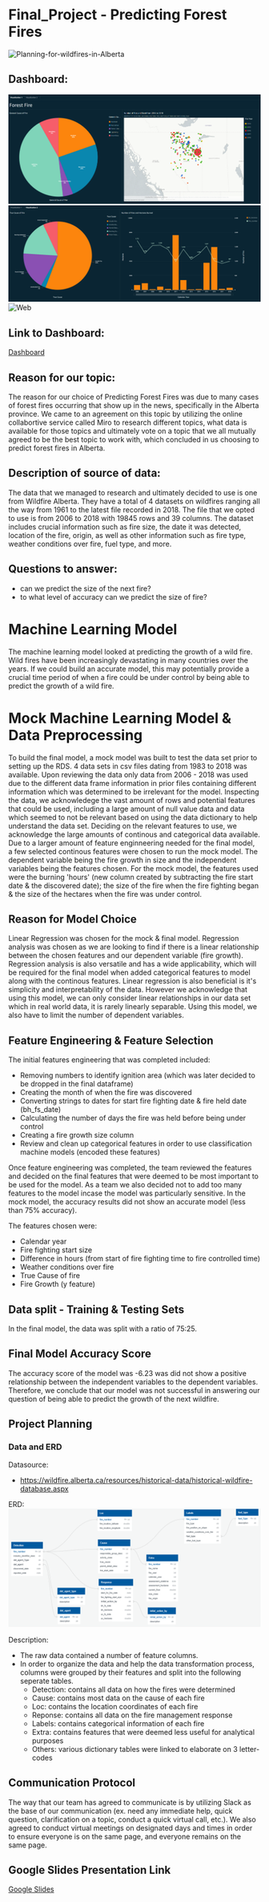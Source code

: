 # Final_Project - Predicting Forest Fires
![Planning-for-wildfires-in-Alberta](https://user-images.githubusercontent.com/81877387/134839166-811be96c-c391-43e1-9e17-f7eeb712fa40.gif)

## Dashboard:

![Dashboard 1](https://github.com/NamanNYC/Final_Project/blob/main/Images/data%20viz%201.PNG)
![Dashboard 2](https://github.com/NamanNYC/Final_Project/blob/main/Images/data%20viz%202.PNG)
![Web](https://github.com/NamanNYC/Final_Project/blob/main/Images/website.PNG)

## Link to Dashboard: 
[Dashboard](https://us-east-1.quicksight.aws.amazon.com/sn/dashboards/a0399e3d-ce96-4d67-a611-0dd38ff32d83/views/0909b969-b1f9-4455-a463-17285afb95e1)

## Reason for our topic:
The reason for our choice of Predicting Forest Fires was due to many cases of forest fires occurring that show up in the news, specifically in the Alberta province. We came to an agreement on this topic by utilizing the online collabortive service called Miro to research different topics, what data is available for those topics and ultimately vote on a topic that we all mutually agreed to be the best topic to work with, which concluded in us choosing to predict forest fires in Alberta. 

## Description of source of data:
The data that we managed to research and ultimately decided to use is one from Wildfire Alberta. They have a total of 4 datasets on wildfires ranging all the way from 1961 to the latest file recorded in 2018. The file that we opted to use is from 2006 to 2018 with 19845 rows and 39 columns. The dataset includes crucial information such as fire size, the date it was detected, location of the fire, origin, as well as other information such as fire type, weather conditions over fire, fuel type, and more. 

## Questions to answer:
- can we predict the size of the next fire?
- to what level of accuracy can we predict the size of fire?

# Machine Learning Model

The machine learning model looked at predicting the growth of a wild fire. Wild fires have been increasingly devastating in many countries over the years. If we could build an accurate model, this may potentially provide a crucial time period of when a fire could be under control by being able to predict the growth of a wild fire. 

# Mock Machine Learning Model & Data Preprocessing
To build the final model, a mock model was built to test the data set prior to setting up the RDS. 4 data sets in csv files dating from 1983 to 2018 was available. Upon reviewing the data only data from 2006 - 2018 was used due to the different data frame information in prior files containing different information which was determined to be irrelevant for the model. 
Inspecting the data, we acknowledege the vast amount of rows and potential features that could be used, including a large amount of null value data and data which seemed to not be relevant based on using the data dictionary to help understand the data set. 
Deciding on the relevant features to use, we acknowledge the large amounts of continous and categorical data available. Due to a larger amount of feature enginneering needed for the final model, a few selected continous features were chosen to run the mock model. The dependent variable being the fire growth in size and the independent variables being the features chosen. For the mock model, the features used were the burning 'hours' (new column created by subtracting the fire start date & the discovered date); the size of the fire when the fire fighting began & the size of the hectares when the fire was under control. 

## Reason for Model Choice
Linear Regression was chosen for the mock & final model. Regression analysis was chosen as we are looking to find if there is a linear relationship between the chosen features and our dependent variable (fire growth). Regression analysis is also versatile and has a wide applicability, which will be required for the final model when added categorical features to model along with the continous features. Linear regression is also beneficial is it's simplicity and interpretability of the data. However we acknowledge that using this model, we can only consider linear relationships in our data set which in real world data, it is rarely linearly separable. Using this model, we also have to limit the number of dependent variables. 

## Feature Engineering & Feature Selection
The initial features engineering that was completed included:
* Removing numbers to identify ignition area (which was later decided to be dropped in the final dataframe)
* Creating the month of when the fire was discovered
* Converting strings to dates for start fire fighting date & fire held date (bh_fs_date)
* Calculating the number of days the fire was held before being under control
* Creating a fire growth size column
* Review and clean up categorical features in order to use classification machine models (encoded these features) 

Once feature engineering was completed, the team reviewed the features and decided on the final features that were deemed to be most important to be used for the model. As a team we also decided not to add too many features to the model incase the model was particularly sensitive. In the mock model, the accuracy results did not show an accurate model (less than 75% accuracy).

The features chosen were: 
* Calendar year
* Fire fighting start size
* Difference in hours (from start of fire fighting time to fire controlled time)
* Weather conditions over fire
* True Cause of fire 
* Fire Growth (y feature)

## Data split - Training & Testing Sets
In the final model, the data was split with a ratio of 75:25.

## Final Model Accuracy Score 
The accuracy score of the model was -6.23 was did not show a positive relationship between the independent variables to the dependent variables. Therefore, we conclude that our model was not successful in answering our question of being able to predict the growth of the next wildfire.


## Project Planning

### Data and ERD
Datasource: 
- https://wildfire.alberta.ca/resources/historical-data/historical-wildfire-database.aspx

ERD:
![](Images/ERD.png)

Description:
- The raw data contained a number of feature columns.
- In order to organize the data and help the data transformation process, columns were grouped by their features and split into the following seperate tables.
    - Detection: contains all data on how the fires were determined
    - Cause: contains most data on the cause of each fire
    - Loc: contains the location coordinates of each fire
    - Reponse: contains all data on the fire management response
    - Labels: contains categorical information of each fire
    - Extra: contains features that were deemed less useful for analytical purposes
    - Others: various dictionary tables were linked to elaborate on 3 letter-codes

## Communication Protocol
The way that our team has agreed to communicate is by utilizing Slack as the base of our communication (ex. need any immediate help, quick question, clarification on a topic, conduct a quick virtual call, etc.). We also agreed to conduct virtual meetings on designated days and times in order to ensure everyone is on the same page, and everyone remains on the same page. 

## Google Slides Presentation Link
[Google Slides](https://docs.google.com/presentation/d/117F7IS3yFacNfmIY9zos-4fqOf8Ne2q4_9VZze44nqo/view#slide=id.g1f87997393_0_782)
